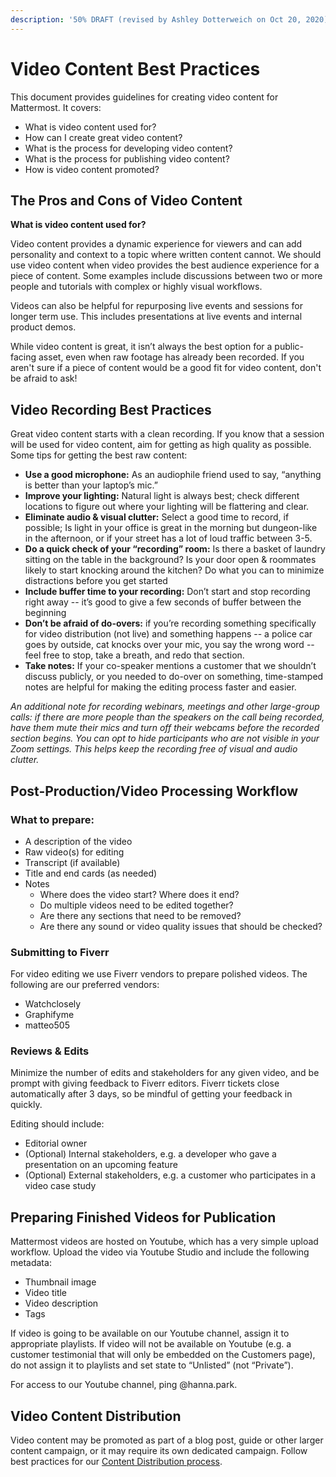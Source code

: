 ```yaml
---
description: '50% DRAFT (revised by Ashley Dotterweich on Oct 20, 2020)'
---
```


# Video Content Best Practices

This document provides guidelines for creating video content for Mattermost. It covers:
* What is video content used for?
* How can I create great video content?
* What is the process for developing video content?
* What is the process for publishing video content?
* How is video content promoted?

## The Pros and Cons of Video Content

**What is video content used for?**

Video content provides a dynamic experience for viewers and can add personality and context to a topic where written content cannot. We should use video content when video provides the best audience experience for a piece of content. Some examples include discussions between two or more people and tutorials with complex or highly visual workflows. 

Videos can also be helpful for repurposing live events and sessions for longer term use. This includes presentations at live events and internal product demos. 

While video content is great, it isn’t always the best option for a public-facing asset, even when raw footage has already been recorded. If you aren't sure if a piece of content would be a good fit for video content, don't be afraid to ask! 

## Video Recording Best Practices
Great video content starts with a clean recording. If you know that a session will be used for video content, aim for getting as high quality as possible. Some tips for getting the best raw content:
* **Use a good microphone:** As an audiophile friend used to say, “anything is better than your laptop’s mic.”
* **Improve your lighting:** Natural light is always best; check different locations to figure out where your lighting will be flattering and clear.
* **Eliminate audio & visual clutter:** Select a good time to record, if possible; Is light in your office is great in the morning but dungeon-like in the afternoon, or if your street has a lot of loud traffic between 3-5. 
* **Do a quick check of your “recording” room:** Is there a basket of laundry sitting on the table in the background? Is your door open & roommates likely to start knocking around the kitchen? Do what you can to minimize distractions before you get started
* **Include buffer time to your recording:** Don’t start and stop recording right away -- it’s good to give a few seconds of buffer between the beginning
* **Don’t be afraid of do-overs:** if you’re recording something specifically for video distribution (not live) and something happens -- a police car goes by outside, cat knocks over your mic, you say the wrong word -- feel free to stop, take a breath, and redo that section. 
* **Take notes:** If your co-speaker mentions a customer that we shouldn’t discuss publicly, or you needed to do-over on something, time-stamped notes are helpful for making the editing process faster and easier. 

*An additional note for recording webinars, meetings and other large-group calls: if there are more people than the speakers on the call being recorded, have them mute their mics and turn off their webcams before the recorded section begins. You can opt to hide participants who are not visible in your Zoom settings. This helps keep the recording free of visual and audio clutter.* 

## Post-Production/Video Processing Workflow
### What to prepare: 
* A description of the video
* Raw video(s) for editing
* Transcript (if available)
* Title and end cards (as needed)
* Notes
    * Where does the video start? Where does it end? 
    * Do multiple videos need to be edited together?
    * Are there any sections that need to be removed? 
    * Are there any sound or video quality issues that should be checked?

### Submitting to Fiverr
For video editing we use Fiverr vendors to prepare polished videos. The following are our preferred vendors: 
* Watchclosely
* Graphifyme
* matteo505

### Reviews & Edits
Minimize the number of edits and stakeholders for any given video, and be prompt with giving feedback to Fiverr editors. Fiverr tickets close automatically after 3 days, so be mindful of getting your feedback in quickly. 

Editing should include:
* Editorial owner
* (Optional) Internal stakeholders, e.g. a developer who gave a presentation on an upcoming feature 
* (Optional) External stakeholders, e.g. a customer who participates in a video case study

## Preparing Finished Videos for Publication

Mattermost videos are hosted on Youtube, which has a very simple upload workflow. Upload the video via Youtube Studio and include the following metadata:
* Thumbnail image
* Video title
* Video description
* Tags

If video is going to be available on our Youtube channel, assign it to appropriate playlists. If video will not be available on Youtube (e.g. a customer testimonial that will only be embedded on the Customers page), do not assign it to playlists and set state to “Unlisted” (not “Private”).

For access to our Youtube channel, ping @hanna.park.  

## Video Content Distribution  

Video content may be promoted as part of a blog post, guide or other larger content campaign, or it may require its own dedicated campaign. Follow best practices for our [Content Distribution process](https://handbook.mattermost.com/operations/messaging-and-math/content-marketing/content-development-distribution-processes). 
